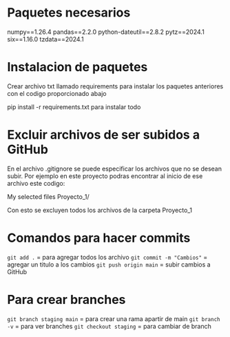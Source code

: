 # Paquetes necesarios 

numpy==1.26.4
pandas==2.2.0
python-dateutil==2.8.2
pytz==2024.1
six==1.16.0
tzdata==2024.1

# Instalacion de paquetes

Crear archivo txt llamado requirements para instalar los paquetes anteriores con el codigo proporcionado abajo

pip install -r requirements.txt para instalar todo

# Excluir archivos de ser subidos a GitHub

En el archivo .gitignore se puede especificar los archivos que no se desean subir.
Por ejemplo en este proyecto podras encontrar al inicio de ese archivo este codigo:

My selected files
Proyecto_1/

Con esto se excluyen todos los archivos de la carpeta Proyecto_1

# Comandos para hacer commits

`git add .` = para agregar todos los archivo
`git commit -m "Cambios"` = agregar un titulo a los cambios
`git push origin main` = subir cambios a GitHub

# Para crear branches
`git branch staging main` = para crear una rama apartir de main
`git branch -v` = para ver branches
`git checkout staging` = para cambiar de branch
